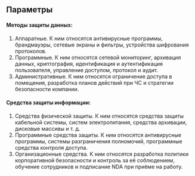 ## Параметры
#### Методы защиты данных:
1. Аппаратные. К ним относятся антивирусные программы, брандмауэры, сетевые экраны и фильтры, устройства шифрования протоколов.
2. Программные. К ним относятся сетевой мониторинг, архивация данных, криптография, идентификация и аутентификация пользователя, управление доступом, протокол и аудит.
3. Административные. К ним относятся ограничение доступа в помещения, разработка планов действий при ЧС и стратегии безопасности компании.

#### Средства защиты информации:
1. Средства физической защиты. К ним относятся средства защиты кабельной системы, систем электропитания, средства архивации, дисковые массивы и т. д.
2. Программные средства защиты. К ним относятся антивирусные программы, системы разграничения полномочий, программные средства контроля доступа.
3. Организационные средства. К ним относятся разработка политики корпоративной безопасности и контроль за её соблюдением, обучение сотрудников и подписание NDA при приёме на работу.
